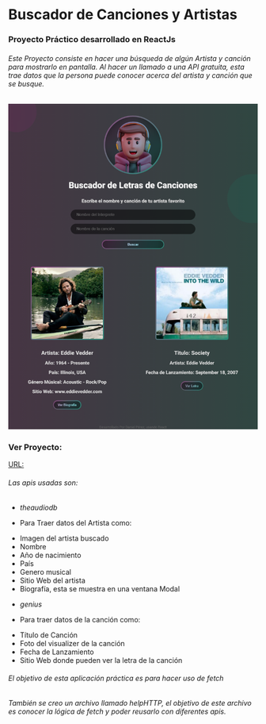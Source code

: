 # Buscador de Canciones y Artistas
### Proyecto Práctico desarrollado en ReactJs

###### Este Proyecto consiste en hacer una búsqueda de algún Artista y canción para  mostrarlo en pantalla. Al hacer un llamado a una API gratuita, esta trae datos que la persona puede conocer acerca del artista y canción que se busque.

![Diseño de la aplicación para dispositivos Grandes](./src/capture.png)

### Ver Proyecto:

[URL:](https://buscador-de-musica.netlify.app/)

###### Las apis usadas son:

* _theaudiodb_ 

- Para Traer datos del Artista como:

+ Imagen del artista buscado
+ Nombre
+ Año de nacimiento
+ País
+ Genero musical
+ Sitio Web del artista
+ Biografía, esta se muestra en una ventana Modal

* _genius_

- Para traer datos de la canción como:
 
+ Título de Canción
+ Foto del visualizer de la canción
+ Fecha de Lanzamiento
+ Sitio Web donde pueden ver la letra de la canción

###### El objetivo de esta aplicación práctica es para hacer uso de _fetch_

###### También se creo un archivo llamado helpHTTP, el objetivo de este archivo es conocer la lógica de fetch y poder reusarlo con diferentes apis.